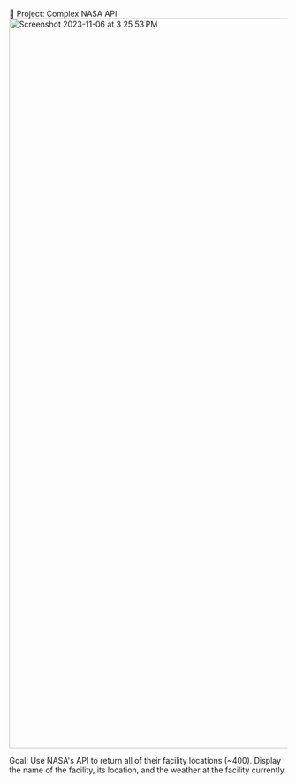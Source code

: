  🚀 Project: Complex NASA API
<img width="1318" alt="Screenshot 2023-11-06 at 3 25 53 PM" src="https://github.com/kezthom/complex-nasa/assets/137250400/331722eb-403d-4d7b-a3d4-42bd2dbf3219">

Goal: Use NASA's API to return all of their facility locations (~400). Display the name of the facility, its location, and the weather at the facility currently. 


